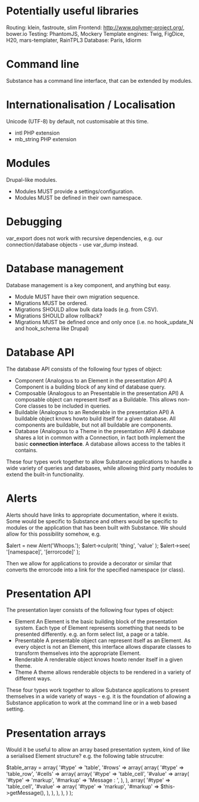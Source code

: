 Potentially useful libraries
============================

Routing: klein, fastroute, slim
Frontend: http://www.polymer-project.org/, bower.io
Testing: PhantomJS, Mockery
Template engines: Twig, FigDice, H20, mars-templater, RainTPL3
Database: Paris, Idiorm

Command line
============

Substance has a command line interface, that can be extended by modules.

Internationalisation / Localisation
===================================

Unicode (UTF-8) by default, not customisable at this time.

* intl PHP extension
* mb_string PHP extension

Modules
=======

Drupal-like modules.

* Modules MUST provide a settings/configuration.
* Modules MUST be defined in their own namespace.

Debugging
=========

var_export does not work with recursive dependencies, e.g. our
connection/database objects - use var_dump instead.

Database management
===================

Database management is a key component, and anything but easy.

* Module MUST have their own migration sequence.
* Migrations MUST be ordered.
* Migrations SHOULD allow bulk data loads (e.g. from CSV).
* Migrations SHOULD allow rollback?
* Migrations MUST be defined once and only once (i.e. no hook_update_N and
  hook_schema like Drupal)

Database API
============

The database API consists of the following four types of object:

* Component
  (Analogous to an Element in the presentation API)
  A Component is a building block of any kind of database query.
* Composable
  (Analogous to an Presentable in the presentation API)
  A composable object can represent itself as a Buildable. This allows non-Core
  classes to be included in queries.
* Buildable
  (Analogous to an Renderable in the presentation API)
  A buildable object knows howto build itself for a given database. All
  components are buildable, but not all buildable are components.
* Database
  (Analogous to a Theme in the presentation API)
  A database shares a lot in common with a Connection, in fact both implement
  the basic __connection interface__. A database allows access to the tables it
  contains.
  
These four types work together to allow Substance applications to handle a wide
variety of queries and databases, while allowing third party modules to extend
the built-in functionality.

Alerts
======

Alerts should have links to appropriate documentation, where it exists. Some
would be specific to Substance and others would be specific to modules or the
application that has been built with Substance. We should allow for this
possibility somehow, e.g.

$alert = new Alert('Whoops.');
$alert->culprit( 'thing', 'value' );
$alert->see( '[namespace]', '[errorcode]' );

Then we allow for applications to provide a decorator or similar that converts
the errorcode into a link for the specified namespace (or class).

Presentation API
================

The presentation layer consists of the following four types of object:

* Element
  An Element is the basic building block of the presentation system. Each type
  of Element represents something that needs to be presented differently. e.g.
  an form select list, a page or a table.
* Presentable
  A presentable object can represent itself as an Element. As every object is
  not an Element, this interface allows disparate classes to transform
  themselves into the appropriate Element.
* Renderable
  A renderable object knows howto render itself in a given theme.
* Theme
  A theme allows renderable objects to be rendered in a variety of different
  ways.
  
These four types work together to allow Substance applications to present
themselves in a wide variety of ways - e.g. it is the foundation of allowing a
Substance application to work at the command line or in a web based setting.

Presentation arrays
===================

Would it be useful to allow an array based presentation system, kind of like a
serialised Element structure? e.g. the following table strucutre:

$table_array = array(
  '#type' => 'table',
  '#rows' => array(
    array(
      '#type' => 'table_row',
      '#cells' => array(
        array(
          '#type' => 'table_cell',
          '#value' => array(
            '#type' => 'markup',
            '#markup' => 'Message : ',
          ),
        ),
        array(
          '#type' => 'table_cell',
          '#value' => array(
            '#type' => 'markup',
            '#markup' => $this->getMessage(),
          ),
        ),
      ),
    ),
  )
);
